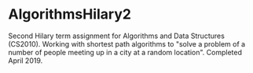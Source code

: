 # AlgorithmsHilary2
Second Hilary term assignment for Algorithms and Data Structures (CS2010). Working with shortest path algorithms to "solve a problem of a number of people meeting up in a city at a random location". Completed April 2019.

